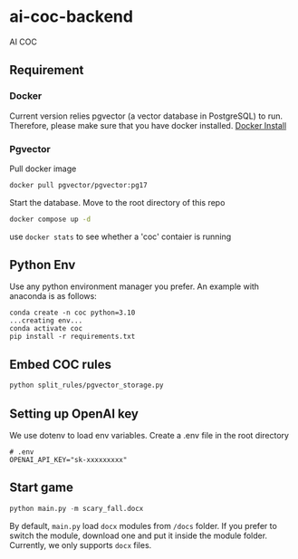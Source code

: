# ai-coc-backend
AI COC

## Requirement
### Docker
Current version relies pgvector (a vector database in PostgreSQL) to run. Therefore, please make sure that you have docker installed.
[Docker Install](https://docs.docker.com/desktop/)
### Pgvector
Pull docker image
```sh
docker pull pgvector/pgvector:pg17
```
Start the database. Move to the root directory of this repo
```sh
docker compose up -d
```
use `docker stats` to see whether a 'coc' contaier is running

## Python Env
Use any python environment manager you prefer. An example with anaconda is as follows:
```
conda create -n coc python=3.10
...creating env...
conda activate coc
pip install -r requirements.txt
```

## Embed COC rules
```sh
python split_rules/pgvector_storage.py
```

## Setting up OpenAI key
We use dotenv to load env variables. Create a .env file in the root directory
```.env
# .env
OPENAI_API_KEY="sk-xxxxxxxxx"
```

## Start game
```python
python main.py -m scary_fall.docx
```

By default, `main.py` load `docx` modules from `/docs` folder. If you prefer to switch the module, download one and put it inside the module folder. Currently, we only supports `docx` files.


